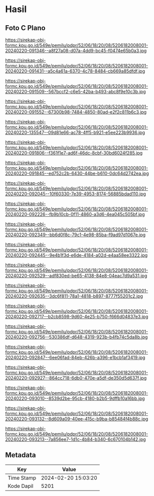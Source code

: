 # Hasil

## Foto C Plano

https://sirekap-obj-formc.kpu.go.id/549e/pemilu/pdpr/52/06/18/20/08/5206182008001-20240220-091346--a8f27a08-d07a-4dd9-bc45-f0474e65b0a3.jpg

https://sirekap-obj-formc.kpu.go.id/549e/pemilu/pdpr/52/06/18/20/08/5206182008001-20240220-091431--a5c4a61a-6370-4c78-8484-cb669a85dfdf.jpg

https://sirekap-obj-formc.kpu.go.id/549e/pemilu/pdpr/52/06/18/20/08/5206182008001-20240220-091509--567bccf2-c6e5-42ba-b493-abc8f9e10c3b.jpg

https://sirekap-obj-formc.kpu.go.id/549e/pemilu/pdpr/52/06/18/20/08/5206182008001-20240220-091552--67300b98-7484-4850-80ad-e2f2c811b6c3.jpg

https://sirekap-obj-formc.kpu.go.id/549e/pemilu/pdpr/52/06/18/20/08/5206182008001-20240220-135547--09d81e66-ac78-4ff5-b921-e5ee223b9936.jpg

https://sirekap-obj-formc.kpu.go.id/549e/pemilu/pdpr/52/06/18/20/08/5206182008001-20240220-091806--f361f1e7-ad6f-46dc-8cbf-30bd6024f285.jpg

https://sirekap-obj-formc.kpu.go.id/549e/pemilu/pdpr/52/06/18/20/08/5206182008001-20240220-091845--ed752c2b-6430-44be-b610-0dc64d2742ea.jpg

https://sirekap-obj-formc.kpu.go.id/549e/pemilu/pdpr/52/06/18/20/08/5206182008001-20240220-092045--10f60330-7e39-4953-8174-56885bdad110.jpg

https://sirekap-obj-formc.kpu.go.id/549e/pemilu/pdpr/52/06/18/20/08/5206182008001-20240220-092226--fb9b10cb-0f11-4860-a3d6-4ea045c505bf.jpg

https://sirekap-obj-formc.kpu.go.id/549e/pemilu/pdpr/52/06/18/20/08/5206182008001-20240220-092349--bb6d0f8c-79c1-4e98-85ba-f9ad97d1067e.jpg

https://sirekap-obj-formc.kpu.go.id/549e/pemilu/pdpr/52/06/18/20/08/5206182008001-20240220-092445--9e4b1f3d-e6de-4184-a02d-e4aa58ee3322.jpg

https://sirekap-obj-formc.kpu.go.id/549e/pemilu/pdpr/52/06/18/20/08/5206182008001-20240220-092529--adf830ed-be65-4138-84e8-04eac7d9a531.jpg

https://sirekap-obj-formc.kpu.go.id/549e/pemilu/pdpr/52/06/18/20/08/5206182008001-20240220-092635--3dc6f811-78a1-4818-b897-8777f55201c2.jpg

https://sirekap-obj-formc.kpu.go.id/549e/pemilu/pdpr/52/06/18/20/08/5206182008001-20240220-092717--b2cb8598-9d60-4e25-b750-f666d04837e3.jpg

https://sirekap-obj-formc.kpu.go.id/549e/pemilu/pdpr/52/06/18/20/08/5206182008001-20240220-092756--530386df-d648-4319-923b-b4fb74c5da8b.jpg

https://sirekap-obj-formc.kpu.go.id/549e/pemilu/pdpr/52/06/18/20/08/5206182008001-20240220-092847--6ee06fad-84eb-426b-a396-e1bcb1af3419.jpg

https://sirekap-obj-formc.kpu.go.id/549e/pemilu/pdpr/52/06/18/20/08/5206182008001-20240220-092927--864cc718-6db0-470e-a5df-de350d5d637f.jpg

https://sirekap-obj-formc.kpu.go.id/549e/pemilu/pdpr/52/06/18/20/08/5206182008001-20240220-093010--8539d2be-95cb-4180-b2b5-9dffb10a16bb.jpg

https://sirekap-obj-formc.kpu.go.id/549e/pemilu/pdpr/52/06/18/20/08/5206182008001-20240220-093132--8d609a09-40ee-415c-b9ba-b85484f4b88c.jpg

https://sirekap-obj-formc.kpu.go.id/549e/pemilu/pdpr/52/06/18/20/08/5206182008001-20240220-093213--7a856ee7-1d1c-4b84-b340-6c670104b142.jpg


## Metadata

| Key        | Value               |
| ---------- | ------------------- |
| Time Stamp | 2024-02-20 15:03:20 |
| Kode Dapil | 5201                |



